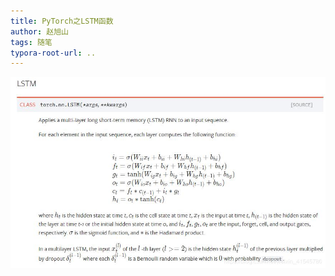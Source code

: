 ```yaml
---
title: PyTorch之LSTM函数
author: 赵旭山
tags: 随笔
typora-root-url: ..
---
```






![](/assets/images/pytorchLSTMDescription20200314.png)